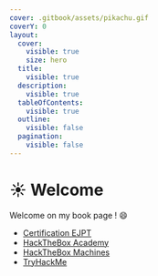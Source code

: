 ```yaml
---
cover: .gitbook/assets/pikachu.gif
coverY: 0
layout:
  cover:
    visible: true
    size: hero
  title:
    visible: true
  description:
    visible: true
  tableOfContents:
    visible: true
  outline:
    visible: false
  pagination:
    visible: false
---
```


# ☀ Welcome

Welcome on my book page ! :smile:

* [Certification EJPT](ine/ejpt/)
* [HackTheBox Academy](broken-reference)
* [HackTheBox Machines](broken-reference)
* [TryHackMe](broken-reference)
